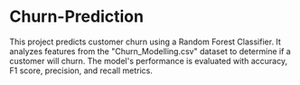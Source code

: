# Churn-Prediction
This project predicts customer churn using a Random Forest Classifier. It analyzes features from the "Churn_Modelling.csv" dataset to determine if a customer will churn. The model's performance is evaluated with accuracy, F1 score, precision, and recall metrics.
